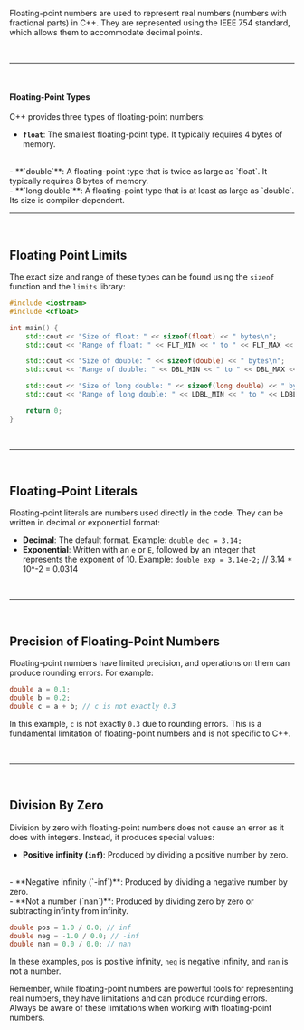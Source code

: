 Floating-point numbers are used to represent real numbers (numbers with fractional parts) in C++. They are represented using the IEEE 754 standard, which allows them to accommodate decimal points.

<br>

---

<br>

#### Floating-Point Types

C++ provides three types of floating-point numbers:

- **`float`**: The smallest floating-point type. It typically requires 4 bytes of memory.
<br>
- **`double`**: A floating-point type that is twice as large as `float`. It typically requires 8 bytes of memory.
<br>
- **`long double`**: A floating-point type that is at least as large as `double`. Its size is compiler-dependent.

<br>

---

<br>

## Floating Point Limits

The exact size and range of these types can be found using the `sizeof` function and the `limits` library:

```cpp
#include <iostream>
#include <cfloat>

int main() {
    std::cout << "Size of float: " << sizeof(float) << " bytes\n";
    std::cout << "Range of float: " << FLT_MIN << " to " << FLT_MAX << "\n";

    std::cout << "Size of double: " << sizeof(double) << " bytes\n";
    std::cout << "Range of double: " << DBL_MIN << " to " << DBL_MAX << "\n";

    std::cout << "Size of long double: " << sizeof(long double) << " bytes\n";
    std::cout << "Range of long double: " << LDBL_MIN << " to " << LDBL_MAX << "\n";

    return 0;
}
```

<br>

---

<br>

## Floating-Point Literals

Floating-point literals are numbers used directly in the code. They can be written in decimal or exponential format:

- **Decimal**: The default format. Example: `double dec = 3.14;`
- **Exponential**: Written with an `e` or `E`, followed by an integer that represents the exponent of 10. Example: `double exp = 3.14e-2;` // 3.14 * 10^-2 = 0.0314

<br>

---

<br>

## Precision of Floating-Point Numbers

Floating-point numbers have limited precision, and operations on them can produce rounding errors. For example:

```cpp
double a = 0.1;
double b = 0.2;
double c = a + b; // c is not exactly 0.3
```

In this example, `c` is not exactly `0.3` due to rounding errors. This is a fundamental limitation of floating-point numbers and is not specific to C++.

<br>

---

<br>

## Division By Zero

Division by zero with floating-point numbers does not cause an error as it does with integers. Instead, it produces special values:

- **Positive infinity (`inf`)**: Produced by dividing a positive number by zero.
<br>
- **Negative infinity (`-inf`)**: Produced by dividing a negative number by zero.
<br>
- **Not a number (`nan`)**: Produced by dividing zero by zero or subtracting infinity from infinity.

```cpp
double pos = 1.0 / 0.0; // inf
double neg = -1.0 / 0.0; // -inf
double nan = 0.0 / 0.0; // nan
```

In these examples, `pos` is positive infinity, `neg` is negative infinity, and `nan` is not a number.

Remember, while floating-point numbers are powerful tools for representing real numbers, they have limitations and can produce rounding errors. Always be aware of these limitations when working with floating-point numbers.